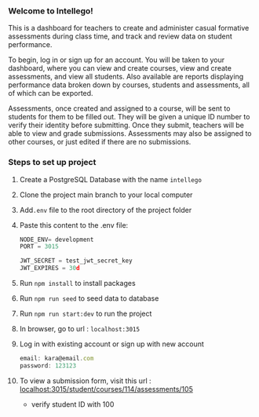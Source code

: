 ### Welcome to Intellego!

This is a dashboard for teachers to create and administer casual formative assessments during class time, and track and review data on student performance.

To begin, log in or sign up for an account. You will be taken to your dashboard, where you can view and create courses, view and create assessments, and view all students. Also available are reports displaying performance data broken down by courses, students and assessments, all of which can be exported.

Assessments, once created and assigned to a course, will be sent to students for them to be filled out. They will be given a unique ID number to verify their identity before submitting. Once they submit, teachers will be able to view and grade submissions. Assessments may also be assigned to other courses, or just edited if there are no submissions.



### Steps to set up project

1. Create a PostgreSQL Database with the name `intellego`
2. Clone the project main branch to your local computer
3. Add`.env` file to the root directory of the project folder
4. Paste this content to the .env file:

   ```jsx
   NODE_ENV= development
   PORT = 3015

   JWT_SECRET = test_jwt_secret_key
   JWT_EXPIRES = 30d
   ```

5. Run `npm install` to install packages
6. Run `npm run seed` to seed data to database
7. Run `npm run start:dev` to run the project
8. In browser, go to url : `localhost:3015`
9. Log in with existing account or sign up with new account
   ```jsx
   email: kara@email.com
   password: 123123
   ```
10. To view a submission form, visit this url : [localhost:3015/student/courses/114/assessments/105](http://localhost:3015/student/courses/114/assessments/105)
    - verify student ID with 100
